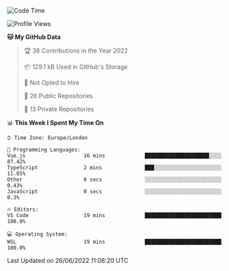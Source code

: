 <!--START_SECTION:waka-->
![Code Time](http://img.shields.io/badge/Code%20Time-219%20hrs%207%20mins-blue)

![Profile Views](http://img.shields.io/badge/Profile%20Views-0-blue)

**🐱 My GitHub Data** 

> 🏆 38 Contributions in the Year 2022
 > 
> 📦 129.1 kB Used in GitHub's Storage 
 > 
> 🚫 Not Opted to Hire
 > 
> 📜 26 Public Repositories 
 > 
> 🔑 13 Private Repositories  
 > 
📊 **This Week I Spent My Time On** 

```text
⌚︎ Time Zone: Europe/London

💬 Programming Languages: 
Vue.js                   16 mins             █████████████████████░░░░   87.42% 
TypeScript               2 mins              ███░░░░░░░░░░░░░░░░░░░░░░   11.85% 
Other                    0 secs              ░░░░░░░░░░░░░░░░░░░░░░░░░   0.43% 
JavaScript               0 secs              ░░░░░░░░░░░░░░░░░░░░░░░░░   0.3%

🔥 Editors: 
VS Code                  19 mins             █████████████████████████   100.0%

💻 Operating System: 
WSL                      19 mins             █████████████████████████   100.0%

```


 Last Updated on 26/06/2022 11:08:20 UTC
<!--END_SECTION:waka-->